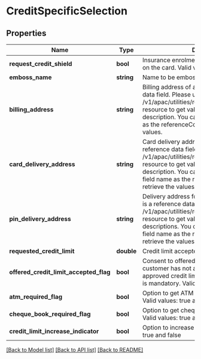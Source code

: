 # CreditSpecificSelection

## Properties
Name | Type | Description | Notes
------------ | ------------- | ------------- | -------------
**request_credit_shield** | **bool** | Insurance enrolment for outstanding balance on the card. Valid values: true and false | [optional] 
**emboss_name** | **string** | Name to be embossed on card | [optional] 
**billing_address** | **string** | Billing address of applicant. This is a reference data field. Please use /v1/apac/utilities/referenceData/{addressType} resource to get valid value of this field with description. You can use billingAddress field as the referenceCode parameter to retrieve the values. | [optional] 
**card_delivery_address** | **string** | Card delivery address of applicant. This is a reference data field. Please use /v1/apac/utilities/referenceData/{addressType} resource to get valid value of this field with description. You can use cardDeliveryAddress field name as the referenceCode parameter to retrieve the values. | [optional] 
**pin_delivery_address** | **string** | Delivery address  for card pin of applicant. This is a reference data field. Please use /v1/apac/utilities/referenceData/{addressType} resource to get valid values of this field with descriptions. You can use pinDeliveryAddress field name as the referenceCode parameter to retrieve the values. | [optional] 
**requested_credit_limit** | **double** | Credit limit accepted by customer | [optional] 
**offered_credit_limit_accepted_flag** | **bool** | Consent to offered credit limit and If the customer has not accepted Bankâ€™s approved credit limit then requestedCreditLimit is mandatory. Valid values: true and false | [optional] 
**atm_required_flag** | **bool** | Option to get ATM card along with product. Valid values: true and false | [optional] 
**cheque_book_required_flag** | **bool** | Option to get cheque book along with product. Valid values: true and false | [optional] 
**credit_limit_increase_indicator** | **bool** | Option  to increase credit limit. Valid values: true and false | [optional] 

[[Back to Model list]](../../README.md#documentation-for-models) [[Back to API list]](../../README.md#documentation-for-api-endpoints) [[Back to README]](../../README.md)

